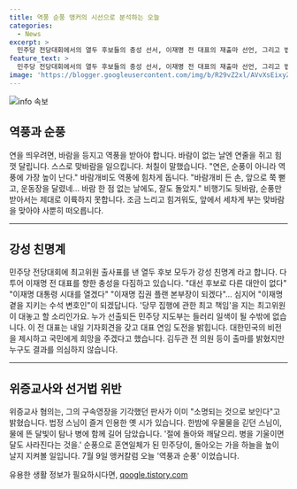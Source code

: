 ```yaml
---
title: 역풍 순풍 앵커의 시선으로 분석하는 오늘
categories:
  - News
excerpt: >
  민주당 전당대회에서의 열두 후보들의 충성 선서, 이재명 전 대표의 재출마 선언, 그리고 법정 재판으로 인한 불확실성들 속에서 민주당의 미래가 높이는 고배의 바위와 같다. 하지만 순풍에도 역풍에도 선전할 강인한 연을 띄우고자 하는 민주당의 노력과 희망이 담긴 7월 9일 역풍과 순풍 앵커칼럼.
feature_text: >
  민주당 전당대회에서의 열두 후보들의 충성 선서, 이재명 전 대표의 재출마 선언, 그리고 법정 재판으로 인한 불확실성들 속에서 민주당의 미래가 높이는 고배의 바위와 같다. 하지만 순풍에도 역풍에도 선전할 강인한 연을 띄우고자 하는 민주당의 노력과 희망이 담긴 7월 9일 역풍과 순풍 앵커칼럼.
image: 'https://blogger.googleusercontent.com/img/b/R29vZ2xl/AVvXsEixyZcFfHzMRdzZMjFBmAUKJYCLCGyLL1o632UiGVXcaFdKo_bkvkuCioo0uUKlGfBVcT3P84aROyZIXSBEx3Aw5nCQ3pTgDom1WDC4m8eifvWiAmWEEVb4x6G_l8C0QH225ldMjyaFvpxGEBGNO37VmDTDMHGhJPq73UglMfDca1-0aw/s1600/blogspot.png'
---
```


<p><img src="https://blogger.googleusercontent.com/img/b/R29vZ2xl/AVvXsEixyZcFfHzMRdzZMjFBmAUKJYCLCGyLL1o632UiGVXcaFdKo_bkvkuCioo0uUKlGfBVcT3P84aROyZIXSBEx3Aw5nCQ3pTgDom1WDC4m8eifvWiAmWEEVb4x6G_l8C0QH225ldMjyaFvpxGEBGNO37VmDTDMHGhJPq73UglMfDca1-0aw/s1600/blogspot.png" alt="info 속보" /></p>

<h2 data-ke-size="size26">역풍과 순풍</h2>

<p data-ke-size="size16">연을 띄우려면, 바람을 등지고 역풍을 받아야 합니다. 바람이 없는 날엔 연줄을 쥐고 힘껏 달립니다. 스스로 맞바람을 일으킵니다. 처칠이 말했습니다. "연은, 순풍이 아니라 역풍에 가장 높이 난다." 바람개비도 역풍에 힘차게 돕니다. "바람개비 든 손, 앞으로 쭉 뻗고, 운동장을 달렸네… 바람 한 점 없는 날에도, 잘도 돌았지." 비행기도 뒷바람, 순풍만 받아서는 제대로 이륙하지 못합니다. 조금 느리고 힘겨워도, 앞에서 세차게 부는 맞바람을 맞아야 사뿐히 떠오릅니다.</p>

<hr>

<h2 data-ke-size="size26">강성 친명계</h2>

<p data-ke-size="size16">민주당 전당대회에 최고위원 출사표를 낸 열두 후보 모두가 강성 친명계 라고 합니다. 다투어 이재명 전 대표를 향한 충성을 다짐하고 있습니다. "대선 후보로 다른 대안이 없다" "이재명 대통령 시대를 열겠다" "이재명 집권 플랜 본부장이 되겠다"… 심지어 "이재명 곁을 지키는 수석 변호인"이 되겠답니다. '당무 집행에 관한 최고 책임'을 지는 최고위원이 대놓고 할 소리인가요. 누가 선출되든 민주당 지도부는 들러리 일색이 될 수밖에 없습니다. 이 전 대표는 내일 기자회견을 갖고 대표 연임 도전을 밝힙니다. 대한민국의 비전을 제시하고 국민에게 희망을 주겠다고 했습니다. 김두관 전 의원 등이 출마를 밝혔지만 누구도 결과를 의심하지 않습니다.</p>

<hr>

<h2 data-ke-size="size26">위증교사와 선거법 위반</h2>

<p data-ke-size="size16">위증교사 혐의는, 그의 구속영장을 기각했던 판사가 이미 "소명되는 것으로 보인다"고 밝혔습니다. 법정 스님이 즐겨 인용한 옛 시가 있습니다. 한밤에 우물물을 긷던 스님이, 물에 뜬 달빛이 탐나 병에 함께 길어 담았습니다. '절에 돌아와 깨달으리. 병을 기울이면 달도 사라진다는 것을.' 순풍으로 혼연일체가 된 민주당이, 돌아오는 가을 하늘을 높이 날지 지켜볼 일입니다. 7월 9일 앵커칼럼 오늘 '역풍과 순풍' 이었습니다.</p>
유용한 생활 정보가 필요하시다면, <a href="https://qoogle.tistory.com" rel="dofollow">qoogle.tistory.com</a>


